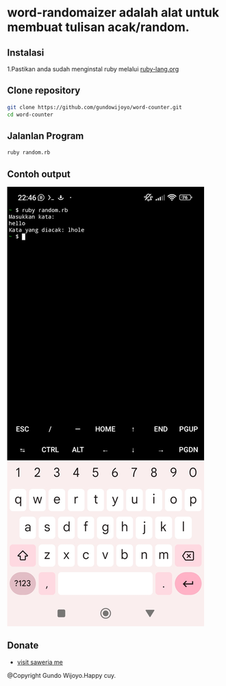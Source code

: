 # word-randomaizer adalah alat untuk membuat tulisan acak/random.

## Instalasi 
1.Pastikan anda sudah menginstal ruby melalui <a href="https://www.ruby-lang.org/en/documentation/installation/">ruby-lang.org</a>

## Clone repository 
```bash
git clone https://github.com/gundowijoyo/word-counter.git
cd word-counter
```

## Jalanlan Program
 ```bash
ruby random.rb
 ```
## Contoh output 
![Alt Text](https://github.com/gundowijoyo/word-randomaizer/blob/main/Screenshot_2024-07-07-22-46-11-290_com.termux.jpg)

## Donate
- <a href="https://saweria.co/Gundo">visit saweria me</a>

@Copyright Gundo Wijoyo.Happy cuy.
